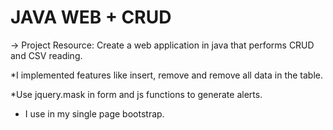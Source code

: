 # JAVA WEB + CRUD 

-> Project Resource: Create a web application in java that performs CRUD and CSV reading.

*I implemented features like insert, remove and remove all data in the table.

*Use jquery.mask in form and js functions to generate alerts.

* I use in my single page bootstrap.


